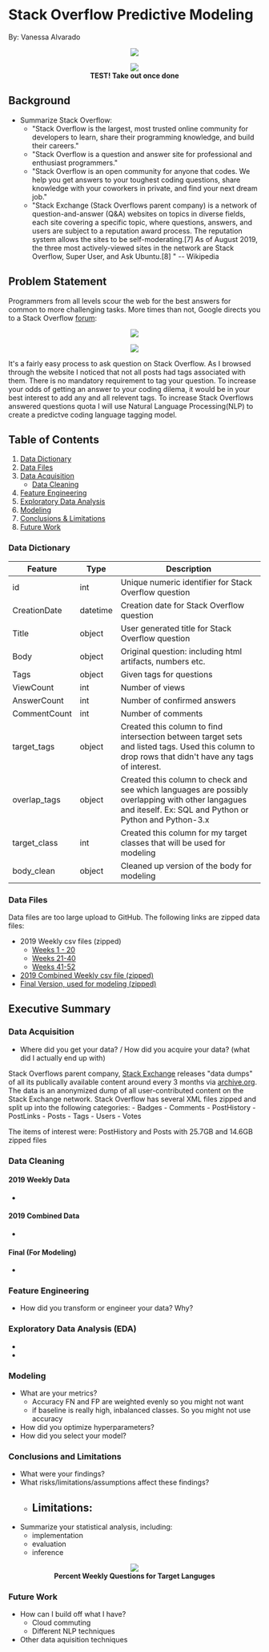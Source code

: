 # Stack Overflow Predictive Modeling

By: Vanessa Alvarado

<p align = "center">
  <img src="images/Stack Overflow Landing Photo.png"/><br>
</p>


<p align = "center">
  <img src="images/wordcloud_topwords.png"/><br>
    <b>TEST! Take out once done</b>
</p>

## Background 
- Summarize Stack Overflow:
	- "Stack Overflow is the largest, most trusted online community for developers to learn, share​ ​their programming ​knowledge, and build their careers."
	- "Stack Overflow is a question and answer site for professional and enthusiast programmers." 
	- "Stack Overflow is an open community for anyone that codes. We help you get answers to your toughest coding questions, share knowledge with your coworkers in private, and find your next dream job."
	- "Stack Exchange (Stack Overflows parent company) is a network of question-and-answer (Q&A) websites on topics in diverse fields, each site covering a specific topic, where questions, answers, and users are subject to a reputation award process. The reputation system allows the sites to be self-moderating.[7] As of August 2019, the three most actively-viewed sites in the network are Stack Overflow, Super User, and Ask Ubuntu.[8] " -- Wikipedia

## Problem Statement
Programmers from all levels scour the web for the best answers for common to more challenging tasks. More times than not, Google directs you to a Stack Overflow [forum](https://stackoverflow.com/questions/53645882/pandas-merging-101): 

<p align = "center">
  <img src="images/google stackoverflow search.png"/><br>
</p>

<p align = "center">
  <img src="images/stackoverflow pandas merging.png"/><br>
</p>


It's a fairly easy process to ask question on Stack Overflow. As I browsed through the website I noticed that not all posts had tags associated with them. There is no mandatory requirement to tag your question. To increase your odds of getting an answer to your coding dilema, it would be in your best interest to add any and all relevent tags. To increase Stack Overflows answered questions quota I will use Natural Language Processing(NLP) to create a predictve coding language tagging model. 



## Table of Contents
1. [Data Dictionary](https://github.com/VPNA09/Stackoverflow-NLP/blob/master/readme.md#data-dictionary) 
2. [Data Files](https://github.com/VPNA09/Stackoverflow-NLP/blob/master/readme.md#data-files)
3. [Data Acquisition](https://github.com/VPNA09/Stackoverflow-NLP/blob/master/readme.md#data-acquisition)
	- [Data Cleaning](https://github.com/VPNA09/Stackoverflow-NLP/blob/master/readme.md#data-cleaning) 
4. [Feature Engineering](https://github.com/VPNA09/Stackoverflow-NLP/blob/master/readme.md#feature-engineering)  
5. [Exploratory Data Analysis](https://github.com/VPNA09/Stackoverflow-NLP/blob/master/readme.md#exploratory-data-analysis)
6. [Modeling](https://github.com/VPNA09/Stackoverflow-NLP/blob/master/readme.md#modeling)
7. [Conclusions & Limitations](https://github.com/VPNA09/Stackoverflow-NLP/blob/master/readme.md#conclusions-and-limitations) 
8. [Future Work](https://github.com/VPNA09/Stackoverflow-NLP/blob/master/readme.md#future-work) 

### Data Dictionary
|Feature|Type|Description|
|---|---|---|
|id|int|Unique numeric identifier for Stack Overflow question |
|CreationDate|datetime|Creation date for Stack Overflow question|
|Title|object|User generated title for Stack Overflow question|
|Body|object|Original question: including html artifacts, numbers etc.|
|Tags|object|Given tags for questions|
|ViewCount|int|Number of views|
|AnswerCount|int|Number of confirmed answers|
|CommentCount|int|Number of comments|  
|target_tags|object|Created this column to find intersection between target sets and listed tags. Used this column to drop rows that didn't have any tags of interest.|
|overlap_tags|object|Created this column to check and see which languages are possibly overlapping with other langagues and iteself. Ex: SQL and Python or Python and Python-3.x|
|target_class|int|Created this column for my target classes that will be used for modeling|
|body_clean|object|Cleaned up version of the body for modeling|  

### Data Files
Data files are too large upload to GitHub. The following links are zipped data files: 
- 2019 Weekly csv files (zipped)
    - [Weeks 1 - 20](https://drive.google.com/open?id=1uttbh17hfhnfMLqnajbw3yX7LC27yQFY)
    - [Weeks 21-40](https://drive.google.com/open?id=1Isrpl4XX-Sv3CDmI2eNI26fX8Hu98mt4)
    - [Weeks 41-52](https://drive.google.com/open?id=15FEnPmx_LaP9_xpxB3zz6BMqFDgTbVc6)
 - [2019 Combined Weekly csv file (zipped)](https://drive.google.com/open?id=1OPgd2J14mfQkCpvhz9O8qFbql0FUpDaf)
 - [Final Version, used for modeling (zipped)](https://drive.google.com/open?id=1zDhE4GE45HkwbPjMCbw0S36UxoWXHqX5) 

## Executive Summary

### Data Acquisition
- Where did you get your data? / How did you acquire your data? (what did I actually end up with)


Stack Overflows parent company, [Stack Exchange](https://stackexchange.com/) releases "data dumps" of all its publically available content around every 3 months via [archive.org](https://archive.org/details/stackexchange). The data is an anonymized dump of all user-contributed content on the Stack Exchange network. Stack Overflow has several XML files zipped and split up into the following categories: 
	- Badges
	- Comments
	- PostHistory 
	- PostLinks
	- Posts
	- Tags
	- Users
	- Votes 

The items of interest were: PostHistory and Posts with 25.7GB and 14.6GB zipped files   

### Data Cleaning
#### 2019 Weekly Data
- 

#### 2019 Combined Data  
- 

#### Final (For Modeling) 
- 

### Feature Engineering
- How did you transform or engineer your data? Why?

### Exploratory Data Analysis (EDA)
- 
- 


### Modeling
- What are your metrics?
	- Accuracy FN and FP are weighted evenly so you might not want 
	- if baseline is really high, inbalanced classes. So you might not use accuracy 
- How did you optimize hyperparameters?
- How did you select your model?

### Conclusions and Limitations
- What were your findings?
- What risks/limitations/assumptions affect these findings?
	- Limitations: 
		- 
- Summarize your statistical analysis, including:
	- implementation
	- evaluation
	- inference

<p align = "center">
  <img src="images/target_languages_pctweekly_questions.png"/><br>
  <b>Percent Weekly Questions for Target Languges</b>
</p>



### Future Work
- How can I build off what I have? 
	- Cloud commuting
	- Different NLP techniques 
- Other data aquisition techniques 
